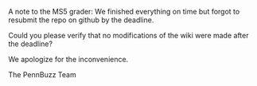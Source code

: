 A note to the MS5 grader: We finished everything on time but forgot to resubmit the repo on github by the deadline.

Could you please verify that no modifications of the wiki were made after the deadline? 

We apologize for the inconvenience.

The PennBuzz Team
